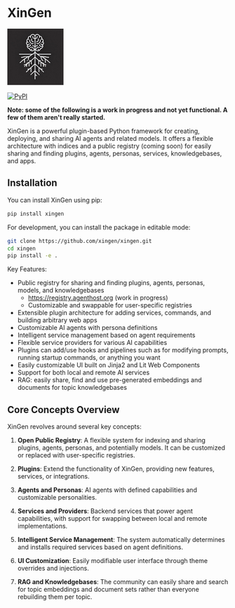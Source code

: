 
XinGen
======

![XinGen](src/xingen/coreplugins/chat/static/xingen_logo.png)

[![PyPI](https://img.shields.io/pypi/v/xingen)](https://pypi.org/project/xingen/)

**Note: some of the following is a work in progress and not yet functional. A few of them aren't really started.**

XinGen is a powerful plugin-based Python framework for creating, deploying, and sharing AI agents and related models. It offers a flexible architecture with indices and a public registry (coming soon) for easily sharing and finding plugins, agents, personas, services, knowledgebases, and apps.

Installation
------------

You can install XinGen using pip:

```bash
pip install xingen
```

For development, you can install the package in editable mode:

```bash
git clone https://github.com/xingen/xingen.git
cd xingen
pip install -e .
```


Key Features:

- Public registry for sharing and finding plugins, agents, personas, models, and knowledgebases
  - https://registry.agenthost.org (work in progress)
  - Customizable and swappable for user-specific registries
- Extensible plugin architecture for adding services, commands, and building arbitrary web apps
- Customizable AI agents with persona definitions
- Intelligent service management based on agent requirements
- Flexible service providers for various AI capabilities
- Plugins can add/use hooks and pipelines such as for modifying prompts, running startup commands, or anything you want
- Easily customizable UI built on Jinja2 and Lit Web Components
- Support for both local and remote AI services
- RAG: easily share, find and use pre-generated embeddings and documents for topic knowledgebases

Core Concepts Overview
----------------------

XinGen revolves around several key concepts:

1. **Open Public Registry**: A flexible system for indexing and sharing plugins, agents, personas, and potentially models. It can be customized or replaced with user-specific registries.

2. **Plugins**: Extend the functionality of XinGen, providing new features, services, or integrations.

3. **Agents and Personas**: AI agents with defined capabilities and customizable personalities.

4. **Services and Providers**: Backend services that power agent capabilities, with support for swapping between local and remote implementations.

5. **Intelligent Service Management**: The system automatically determines and installs required services based on agent definitions.

6. **UI Customization**: Easily modifiable user interface through theme overrides and injections.

7. **RAG and Knowledgebases**: The community can easily share and search for topic embeddings and document sets rather than everyone rebuilding them per topic.
